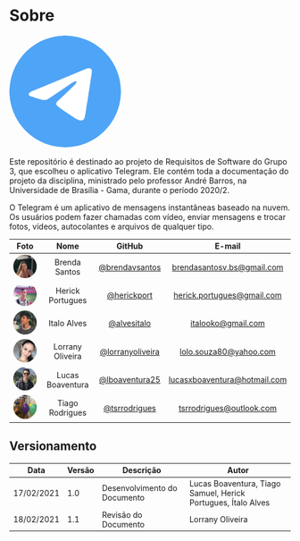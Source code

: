 # Sobre

<div class="logo">
<img width=200 style="border-radius:50%" src="./assets/planejamento/logos/telegram-logo-with-border.svg.png"/>
</div>

Este repositório é destinado ao projeto de Requisitos de Software do Grupo 3, que escolheu o aplicativo Telegram. Ele contém toda a documentação do projeto da disciplina, ministrado pelo professor André Barros, na Universidade de Brasília - Gama, durante o período 2020/2.

O Telegram é um aplicativo de mensagens instantâneas baseado na nuvem. Os usuários podem fazer chamadas com vídeo, enviar mensagens e trocar fotos, vídeos, autocolantes e arquivos de qualquer tipo.

|                                        Foto                                        |       Nome       |               GitHub               |            E-mail            |
| :--------------------------------------------------------------------------------: | :--------------: | :--------------------------------: | :--------------------------: |
| <img width=100 style="border-radius:50%" src="./assets/integrantes/brenda.jpeg"/>  |  Brenda Santos   |  [@brendavsantos][brenda-github]   |  brendasantosv.bs@gmail.com  |
| <img width=100 style="border-radius:50%" src="./assets/integrantes/herick.jpeg"/>  | Herick Portugues |    [@herickport][herick-github]    |  herick.portugues@gmail.com  |
|  <img width=100 style="border-radius:50%" src="./assets/integrantes/italo.jpeg"/>  |   Italo Alves    |    [@alvesitalo][italo-github]     |      italooko@gmail.com      |
| <img width=100 style="border-radius:50%" src="./assets/integrantes/lorrany.jpeg"/> | Lorrany Oliveira | [@lorranyoliveira][lorrany-github] |    lolo.souza80@yahoo.com    |
|  <img width=100 style="border-radius:50%" src="./assets/integrantes/lucas.png"/>   | Lucas Boaventura |   [@lboaventura25][lucas-github]   | lucasxboaventura@hotmail.com |
|  <img width=100 style="border-radius:50%" src="./assets/integrantes/tiago.jpeg"/>  | Tiago Rodrigues  |   [@tsrrodrigues][tiago-github]    |   tsrrodrigues@outlook.com   |

[brenda-github]: https://github.com/brendavsantos
[herick-github]: https://github.com/herickport
[italo-github]: https://github.com/italooko@gmail.com
[lucas-github]: https://github.com/lboaventura25
[lorrany-github]: https://github.com/lorranyoliveira
[tiago-github]: https://github.com/tsrrodrigues

## Versionamento

| Data       | Versão | Descrição                    | Autor                                                         |
| ---------- | ------ | ---------------------------- | ------------------------------------------------------------- |
| 17/02/2021 | 1.0    | Desenvolvimento do Documento | Lucas Boaventura, Tiago Samuel, Herick Portugues, Ítalo Alves |
| 18/02/2021 | 1.1    | Revisão do Documento         | Lorrany Oliveira                                              |
